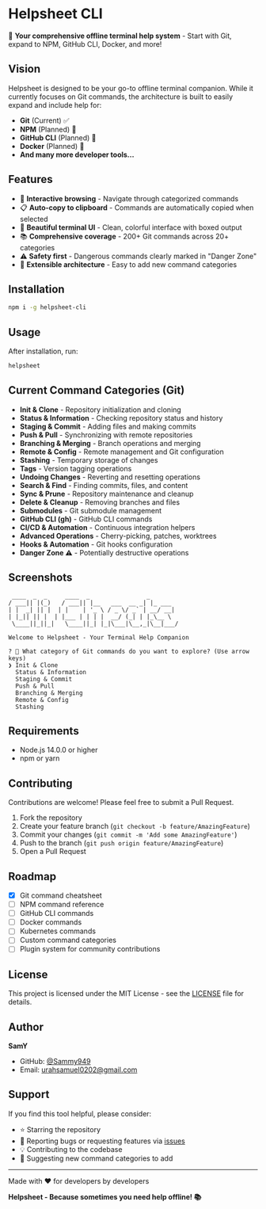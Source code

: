 # Helpsheet CLI

🚀 **Your comprehensive offline terminal help system** - Start with Git, expand to NPM, GitHub CLI, Docker, and more!

## Vision

Helpsheet is designed to be your go-to offline terminal companion. While it currently focuses on Git commands, the architecture is built to easily expand and include help for:

- **Git** (Current) ✅
- **NPM** (Planned) 🚧
- **GitHub CLI** (Planned) 🚧
- **Docker** (Planned) 🚧
- **And many more developer tools...**

## Features

- 🎯 **Interactive browsing** - Navigate through categorized commands
- 📋 **Auto-copy to clipboard** - Commands are automatically copied when selected  
- 🎨 **Beautiful terminal UI** - Clean, colorful interface with boxed output
- 📚 **Comprehensive coverage** - 200+ Git commands across 20+ categories
- ⚠️ **Safety first** - Dangerous commands clearly marked in "Danger Zone"
- 🔌 **Extensible architecture** - Easy to add new command categories

## Installation

```bash
npm i -g helpsheet-cli
```

## Usage

After installation, run:
```bash
helpsheet
```

## Current Command Categories (Git)

- **Init & Clone** - Repository initialization and cloning
- **Status & Information** - Checking repository status and history
- **Staging & Commit** - Adding files and making commits
- **Push & Pull** - Synchronizing with remote repositories
- **Branching & Merging** - Branch operations and merging
- **Remote & Config** - Remote management and Git configuration
- **Stashing** - Temporary storage of changes
- **Tags** - Version tagging operations
- **Undoing Changes** - Reverting and resetting operations
- **Search & Find** - Finding commits, files, and content
- **Sync & Prune** - Repository maintenance and cleanup
- **Delete & Cleanup** - Removing branches and files
- **Submodules** - Git submodule management
- **GitHub CLI (gh)** - GitHub CLI commands
- **CI/CD & Automation** - Continuous integration helpers
- **Advanced Operations** - Cherry-picking, patches, worktrees
- **Hooks & Automation** - Git hooks configuration
- **Danger Zone ⚠️** - Potentially destructive operations

## Screenshots

```
 ____  _  _     ____  _                _       
/ ___|| |(_)   / ___|| |__   ___  __ _| |_ ___ 
| |  _| || |  | |    | '_ \ / _ \/ _` | __/ __|
| |_|| || |  | |___ | | | |  __/ (_| | |_\__ \
 \____||_||_|   \____||_| |_|\___|\__,_|\__|___/

Welcome to Helpsheet - Your Terminal Help Companion

? 📌 What category of Git commands do you want to explore? (Use arrow keys)
❯ Init & Clone
  Status & Information  
  Staging & Commit
  Push & Pull
  Branching & Merging
  Remote & Config
  Stashing
```

## Requirements

- Node.js 14.0.0 or higher
- npm or yarn

## Contributing

Contributions are welcome! Please feel free to submit a Pull Request.

1. Fork the repository
2. Create your feature branch (`git checkout -b feature/AmazingFeature`)
3. Commit your changes (`git commit -m 'Add some AmazingFeature'`)
4. Push to the branch (`git push origin feature/AmazingFeature`)
5. Open a Pull Request

## Roadmap

- [x] Git command cheatsheet
- [ ] NPM command reference
- [ ] GitHub CLI commands
- [ ] Docker commands
- [ ] Kubernetes commands
- [ ] Custom command categories
- [ ] Plugin system for community contributions

## License

This project is licensed under the MIT License - see the [LICENSE](LICENSE) file for details.

## Author

**SamY** 

- GitHub: [@Sammy949](https://github.com/Sammy949)
- Email: urahsamuel0202@gmail.com

## Support

If you find this tool helpful, please consider:
- ⭐ Starring the repository
- 🐛 Reporting bugs or requesting features via [issues](https://github.com/Sammy949/cheats-cli/issues)
- 💡 Contributing to the codebase
- 🚀 Suggesting new command categories to add

---

Made with ❤️ for developers by developers

**Helpsheet - Because sometimes you need help offline! 📚**
